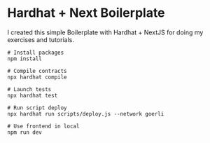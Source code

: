 # Hardhat + Next Boilerplate

I created this simple Boilerplate with Hardhat + NextJS for doing my exercises and tutorials.

```shell
# Install packages
npm install

# Compile contracts
npx hardhat compile

# Launch tests
npx hardhat test

# Run script deploy
npx hardhat run scripts/deploy.js --network goerli

# Use frontend in local
npm run dev
```
